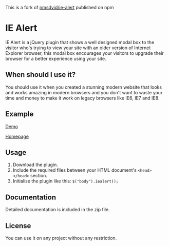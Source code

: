 This is a fork of [nmsdvid/ie-alert](https://github.com/nmsdvid/ie-alert) published on npm

# IE Alert

IE Alert is a jQuery plugin that shows a well designed modal box to the visitor who's trying to view your site with an older version of Internet Explorer browser, this modal box encourages your visitors to upgrade their browser for a better experience using your site.


## When should I use it?

You should use it when you created a stunning modern website that looks and works amazing in modern browsers and you don't want to waste your time and money to make it work on legacy browsers like IE6, IE7 and IE8.


## Example

[Demo](http://nmsdvid.com/iealert/example/index.html)

[Homepage](http://nmsdvid.com/iealert/)


## Usage

1. Download the plugin.
2. Include the required files between your HTML document's `<head></head>` section.
3. Initialise the plugin like this: `$("body").iealert();`


## Documentation

Detailed documentation is included in the zip file.


## License

You can use it on any project without any restriction.
